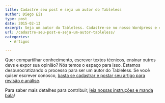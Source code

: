 ```yaml
---
title: Cadastre seu post e seja um autor do Tableless
author: Diego Eis
type: post
date: 2015-02-13
excerpt: Seja um autor do Tableless. Cadastre-se no nosso Wordpress e compartilhe seus artigos.
url: /cadastre-seu-post-e-seja-um-autor-tableless/
categories:
  - Artigos

---
```

Quer compartilhar conhecimento, escrever textos técnicos, ensinar outros devs e expor sua opinião? Nós temos o espaço para isso. Estamos desburocratizando o processo para ser um autor do Tableless. Se você quiser escrever conosco, [basta se cadastrar e postar seu artigo para revisão e análise][1].

Para saber mais detalhes para contribuir, [leia nossas instruções e manda bala][2]!

 [1]: http://tableless.com.br/wp-login.php?action=register
 [2]: http://tableless.com.br/seja-um-autor/ "Seja um autor do Tableless"